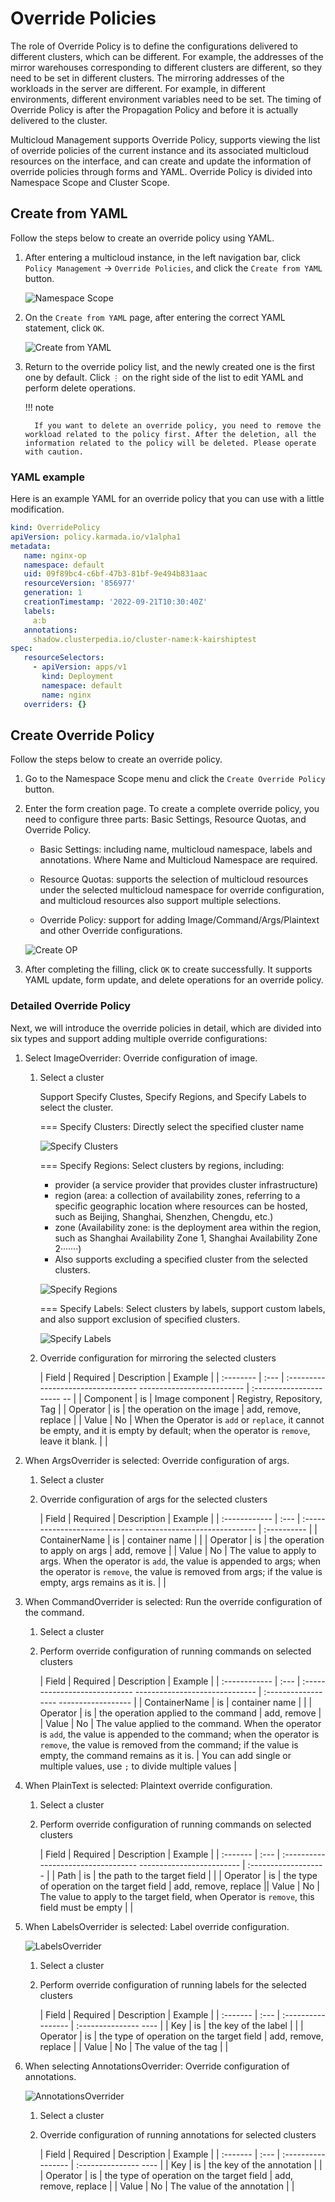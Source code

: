 # Override Policies

The role of Override Policy is to define the configurations delivered to different clusters, which can be different. For example, the addresses of the mirror warehouses corresponding to different clusters are different, so they need to be set in different clusters. The mirroring addresses of the workloads in the server are different. For example, in different environments, different environment variables need to be set. The timing of Override Policy is after the Propagation Policy and before it is actually delivered to the cluster.

Multicloud Management supports Override Policy, supports viewing the list of override policies of the current instance and its associated multicloud resources on the interface, and can create and update the information of override policies through forms and YAML. Override Policy is divided into Namespace Scope and Cluster Scope.

## Create from YAML

Follow the steps below to create an override policy using YAML.

1. After entering a multicloud instance, in the left navigation bar, click `Policy Management` -> `Override Policies`, and click the `Create from YAML` button.

     ![Namespace Scope](../images/op001.png)

2. On the `Create from YAML` page, after entering the correct YAML statement, click `OK`.

     ![Create from YAML](../images/op002.png)

3. Return to the override policy list, and the newly created one is the first one by default. Click `⋮` on the right side of the list to edit YAML and perform delete operations.

     !!! note

         If you want to delete an override policy, you need to remove the workload related to the policy first. After the deletion, all the information related to the policy will be deleted. Please operate with caution.

### YAML example

Here is an example YAML for an override policy that you can use with a little modification.

```yaml
kind: OverridePolicy
apiVersion: policy.karmada.io/v1alpha1
metadata:
   name: nginx-op
   namespace: default
   uid: 09f89bc4-c6bf-47b3-81bf-9e494b831aac
   resourceVersion: '856977'
   generation: 1
   creationTimestamp: '2022-09-21T10:30:40Z'
   labels:
     a:b
   annotations:
     shadow.clusterpedia.io/cluster-name:k-kairshiptest
spec:
   resourceSelectors:
     - apiVersion: apps/v1
       kind: Deployment
       namespace: default
       name: nginx
   overriders: {}
```

## Create Override Policy

Follow the steps below to create an override policy.

1. Go to the Namespace Scope menu and click the `Create Override Policy` button.

2. Enter the form creation page. To create a complete override policy, you need to configure three parts: Basic Settings, Resource Quotas, and Override Policy.

     - Basic Settings: including name, multicloud namespace, labels and annotations. Where Name and Multicloud Namespace are required.

     - Resource Quotas: supports the selection of multicloud resources under the selected multicloud namespace for override configuration, and multicloud resources also support multiple selections.

     - Override Policy: support for adding Image/Command/Args/Plaintext and other Override configurations.

     ![Create OP](../images/op003.png)

3. After completing the filling, click `OK` to create successfully. It supports YAML update, form update, and delete operations for an override policy.

### Detailed Override Policy

Next, we will introduce the override policies in detail, which are divided into six types and support adding multiple override configurations:

1. Select ImageOverrider: Override configuration of image.

     1. Select a cluster

         Support Specify Clustes, Specify Regions, and Specify Labels to select the cluster.

         === Specify Clusters: Directly select the specified cluster name

         ![Specify Clusters](../images/op004.png)

         === Specify Regions: Select clusters by regions, including:

         - provider (a service provider that provides cluster infrastructure)
         - region (area: a collection of availability zones, referring to a specific geographic location where resources can be hosted, such as Beijing, Shanghai, Shenzhen, Chengdu, etc.)
         - zone (Availability zone: is the deployment area within the region, such as Shanghai Availability Zone 1, Shanghai Availability Zone 2·······)
         - Also supports excluding a specified cluster from the selected clusters.

         ![Specify Regions](../images/op005.png)

         === Specify Labels: Select clusters by labels, support custom labels, and also support exclusion of specified clusters.

         ![Specify Labels](../images/op006.png)

     2. Override configuration for mirroring the selected clusters

         | Field | Required | Description | Example |
         | :-------- | :--- | :--------------------------------- -------------------------- | :---------------------- -- |
         | Component | is | Image component | Registry, Repository, Tag |
         | Operator | is | the operation on the image | add, remove, replace |
         | Value | No | When the Operator is `add` or `replace`, it cannot be empty, and it is empty by default; when the operator is `remove`, leave it blank. | |

2. When ArgsOverrider is selected: Override configuration of args.

     1. Select a cluster

     2. Override configuration of args for the selected clusters

         | Field | Required | Description | Example |
         | :------------ | :--- | :---------------------------- ------------------------------ | :---------- |
         | ContainerName | is | container name | |
         | Operator | is | the operation to apply on args | add, remove |
         | Value | No | The value to apply to args. When the operator is `add`, the value is appended to args; when the operator is `remove`, the value is removed from args; if the value is empty, args remains as it is. | |

3. When CommandOverrider is selected: Run the override configuration of the command.

     1. Select a cluster

     2. Perform override configuration of running commands on selected clusters

         | Field | Required | Description | Example |
         | :------------ | :--- | :---------------------------- ------------------------------ | :------------------ ------------------ |
         | ContainerName | is | container name | |
         | Operator | is | the operation applied to the command | add, remove |
         | Value | No | The value applied to the command. When the operator is `add`, the value is appended to the command; when the operator is `remove`, the value is removed from the command; if the value is empty, the command remains as it is. | You can add single or multiple values, use `;` to divide multiple values |

4. When PlainText is selected: Plaintext override configuration.

     1. Select a cluster

     2. Perform override configuration of running commands on selected clusters

         | Field | Required | Description | Example |
         | :------- | :--- | :---------------------------------- ------------------------- | :------------------- |
         | Path | is | the path to the target field | |
         | Operator | is | the type of operation on the target field | add, remove, replace || Value | No | The value to apply to the target field, when Operator is `remove`, this field must be empty | |

5. When LabelsOverrider is selected: Label override configuration.

     ![LabelsOverrider](../images/op007.png)

     1. Select a cluster

     2. Perform override configuration of running labels for the selected clusters

        | Field | Required | Description | Example |
        | :------- | :--- | :----------------- | :--------------- ---- |
        | Key | is | the key of the label | |
        | Operator | is | the type of operation on the target field | add, remove, replace |
        | Value | No | The value of the tag | |

6. When selecting AnnotationsOverrider: Override configuration of annotations.

     ![AnnotationsOverrider](../images/op008.png)

     1. Select a cluster

     2. Override configuration of running annotations for selected clusters

        | Field | Required | Description | Example |
        | :------- | :--- | :----------------- | :--------------- ---- |
        | Key | is | the key of the annotation | |
        | Operator | is | the type of operation on the target field | add, remove, replace |
        | Value | No | The value of the annotation | |

